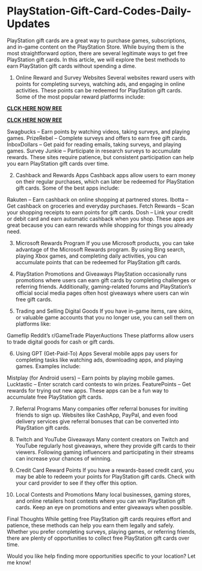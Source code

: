 # PlayStation-Gift-Card-Codes-Daily-Updates
PlayStation gift cards are a great way to purchase games, subscriptions, and in-game content on the PlayStation Store. While buying them is the most straightforward option, there are several legitimate ways to get free PlayStation gift cards. In this article, we will explore the best methods to earn PlayStation gift cards without spending a dime.

1. Online Reward and Survey Websites
Several websites reward users with points for completing surveys, watching ads, and engaging in online activities. These points can be redeemed for PlayStation gift cards. Some of the most popular reward platforms include:

**[CLCK HERE NOW REE](https://tinyurl.com/pnsgiftcads)**

**[CLCK HERE NOW REE](https://tinyurl.com/pnsgiftcads)**

Swagbucks – Earn points by watching videos, taking surveys, and playing games.
PrizeRebel – Complete surveys and offers to earn free gift cards.
InboxDollars – Get paid for reading emails, taking surveys, and playing games.
Survey Junkie – Participate in research surveys to accumulate rewards.
These sites require patience, but consistent participation can help you earn PlayStation gift cards over time.

2. Cashback and Rewards Apps
Cashback apps allow users to earn money on their regular purchases, which can later be redeemed for PlayStation gift cards. Some of the best apps include:

Rakuten – Earn cashback on online shopping at partnered stores.
Ibotta – Get cashback on groceries and everyday purchases.
Fetch Rewards – Scan your shopping receipts to earn points for gift cards.
Dosh – Link your credit or debit card and earn automatic cashback when you shop.
These apps are great because you can earn rewards while shopping for things you already need.

3. Microsoft Rewards Program
If you use Microsoft products, you can take advantage of the Microsoft Rewards program. By using Bing search, playing Xbox games, and completing daily activities, you can accumulate points that can be redeemed for PlayStation gift cards.

4. PlayStation Promotions and Giveaways
PlayStation occasionally runs promotions where users can earn gift cards by completing challenges or referring friends. Additionally, gaming-related forums and PlayStation’s official social media pages often host giveaways where users can win free gift cards.

5. Trading and Selling Digital Goods
If you have in-game items, rare skins, or valuable game accounts that you no longer use, you can sell them on platforms like:

Gameflip
Reddit’s r/GameTrade
PlayerAuctions
These platforms allow users to trade digital goods for cash or gift cards.

6. Using GPT (Get-Paid-To) Apps
Several mobile apps pay users for completing tasks like watching ads, downloading apps, and playing games. Examples include:

Mistplay (for Android users) – Earn points by playing mobile games.
Lucktastic – Enter scratch card contests to win prizes.
FeaturePoints – Get rewards for trying out new apps.
These apps can be a fun way to accumulate free PlayStation gift cards.

7. Referral Programs
Many companies offer referral bonuses for inviting friends to sign up. Websites like CashApp, PayPal, and even food delivery services give referral bonuses that can be converted into PlayStation gift cards.

8. Twitch and YouTube Giveaways
Many content creators on Twitch and YouTube regularly host giveaways, where they provide gift cards to their viewers. Following gaming influencers and participating in their streams can increase your chances of winning.

9. Credit Card Reward Points
If you have a rewards-based credit card, you may be able to redeem your points for PlayStation gift cards. Check with your card provider to see if they offer this option.

10. Local Contests and Promotions
Many local businesses, gaming stores, and online retailers host contests where you can win PlayStation gift cards. Keep an eye on promotions and enter giveaways when possible.

Final Thoughts
While getting free PlayStation gift cards requires effort and patience, these methods can help you earn them legally and safely. Whether you prefer completing surveys, playing games, or referring friends, there are plenty of opportunities to collect free PlayStation gift cards over time.

Would you like help finding more opportunities specific to your location? Let me know!
